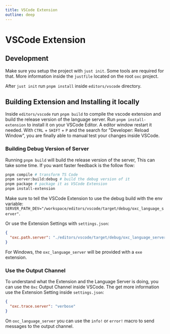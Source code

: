 ```yaml
---
title: VSCode Extension
outline: deep
---
```


# VSCode Extension

## Development

Make sure you setup the project with `just init`. Some tools are required for that.
More information inside the `justfile` located on the root `oxc` project.

After `just init` run `pnpm install` inside `editors/vscode` directory.

## Building Extension and Installing it locally

Inside `editors/vscode` run `pnpm build` to compile the vscode extension and build the release version of the language server.
Run `pnpm install-extension` to install it on your VSCode Editor.
A editor window restart it needed. With `CTRL` + `SHIFT` + `P` and the search for "Developer: Reload Window",
you are finally able to manual test your changes inside VSCode.

### Building Debug Version of Server

Running `pnpm build` will build the release version of the server, This can take some time.
If you want faster feedback is the follow flow:

```bash
pnpm compile # transform TS Code
pnpm server:build:debug # build the debug version of it
pnpm package # package it as VSCode Extension
pnpm install-extension
```

Make sure to tell the VSCode Extension to use the debug build with the env variable:
`SERVER_PATH_DEV="/workspace/editors/vscode/target/debug/oxc_language_server"`.

Or use the Extension Settings with `settings.json`:

```json
{
  "oxc.path.server": "./editors/vscode/target/debug/oxc_language_server"
}
```

For Windows, the `oxc_language_server` will be provided with a `exe` extension.

### Use the Output Channel

To understand what the Extension and the Language Server is doing, you can use the `Oxc` Output Channel inside VSCode.
The get more information use the Extension Setting inside `settings.json`:

```json
{
  "oxc.trace.server": "verbose"
}
```

On `oxc_language_server` you can use the `info!` or `error!` macro to send messages to the output channel.
